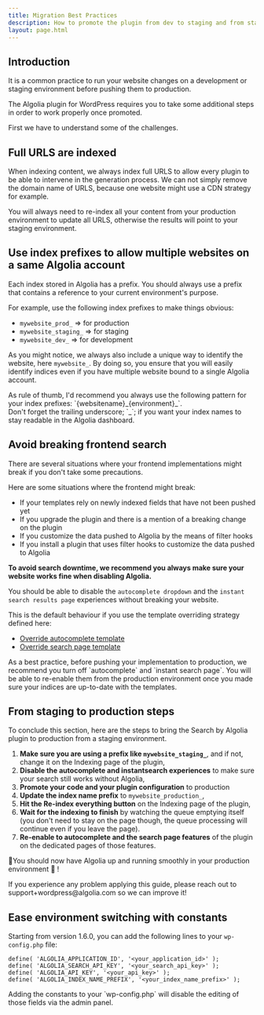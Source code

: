 ```yaml
---
title: Migration Best Practices
description: How to promote the plugin from dev to staging and from staging to production.
layout: page.html
---
```

## Introduction

It is a common practice to run your website changes on a development or staging environment before pushing them to production.

The Algolia plugin for WordPress requires you to take some additional steps in order to work properly once promoted.

First we have to understand some of the challenges.

## Full URLS are indexed

When indexing content, we always index full URLS to allow every plugin to be able to intervene in the generation process.
We can not simply remove the domain name of URLS, because one website might use a CDN strategy for example.

<div class="alert alert-warning">You will always need to re-index all your content from your production environment to update all URLS, otherwise the results will point to your staging environment.</div>

## Use index prefixes to allow multiple websites on a same Algolia account

Each index stored in Algolia has a prefix. You should always use a prefix that contains a reference to your current environment's purpose.

For example, use the following index prefixes to make things obvious:

* `mywebsite_prod_` => for production
* `mywebsite_staging_` => for staging
* `mywebsite_dev_` => for development

As you might notice, we always also include a unique way to identify the website, here `mywebsite_`.
By doing so, you ensure that you will easily identify indices even if you have multiple website bound to a single Algolia account.

<div class="alert alert-info">As rule of thumb, I'd recommend you always use the following pattern for your index prefixes: `{websitename}_{environment}_`.</div>
<div class="alert alert-warning">Don't forget the trailing underscore; `_`; if you want your index names to stay readable in the Algolia dashboard.</div>

## Avoid breaking frontend search

There are several situations where your frontend implementations might break if you don't take some precautions.

Here are some situations where the frontend might break:

* If your templates rely on newly indexed fields that have not been pushed yet
* If you upgrade the plugin and there is a mention of a breaking change on the plugin
* If you customize the data pushed to Algolia by the means of filter hooks
* If you install a plugin that uses filter hooks to customize the data pushed to Algolia

**To avoid search downtime, we recommend you always make sure your website works fine when disabling Algolia.**

You should be able to disable the `autocomplete dropdown` and the `instant search results page` experiences without breaking your website.

This is the default behaviour if you use the template overriding strategy defined here:

* [Override autocomplete template](customize-autocomplete.html#customization)
* [Override search page template](customize-search-page.html#customization)

<div class="alert alert-info">As a best practice, before pushing your implementation to production, we recommend you turn off `autocomplete` and `instant search page`. You will be able to re-enable them from the production environment once you made sure your indices are up-to-date with the templates.</div>

## From staging to production steps

To conclude this section, here are the steps to bring the Search by Algolia plugin to production from a staging environment.

1. **Make sure you are using a prefix like `mywebsite_staging_`**, and if not, change it on the Indexing page of the plugin,
2. **Disable the autocomplete and instantsearch experiences** to make sure your search still works without Algolia,
3. **Promote your code and your plugin configuration** to production
4. **Update the index name prefix** to `mywebsite_production_`,
5. **Hit the <span class="wp-btn">Re-index everything</span> button** on the Indexing page of the plugin,
6. **Wait for the indexing to finish** by watching the queue emptying itself (you don't need to stay on the page though, the queue processing will continue even if you leave the page).
7. **Re-enable to autocomplete and the search page features** of the plugin on the dedicated pages of those features.

🎉You should now have Algolia up and running smoothly in your production environment 🎉 !


<div class="alert alert-info">If you experience any problem applying this guide, please reach out to support+wordpress@algolia.com so we can improve it!</div>

## Ease environment switching with constants

Starting from version 1.6.0, you can add the following lines to your `wp-config.php` file:

```
define( 'ALGOLIA_APPLICATION_ID', '<your_application_id>' );
define( 'ALGOLIA_SEARCH_API_KEY', '<your_search_api_key>' );
define( 'ALGOLIA_API_KEY', '<your_api_key>' );
define( 'ALGOLIA_INDEX_NAME_PREFIX', '<your_index_name_prefix>' );
```

<div class="alert alert-info">Adding the constants to your `wp-config.php` will disable the editing of those fields via the admin panel.</div>

